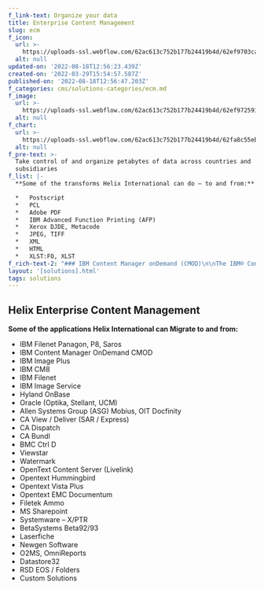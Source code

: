 ```yaml
---
f_link-text: Organize your data
title: Enterprise Content Management
slug: ecm
f_icon:
  url: >-
    https://uploads-ssl.webflow.com/62ac613c752b177b24419b4d/62ef9703ca7d11684e65ea1e_supply-chain.svg
  alt: null
updated-on: '2022-08-18T12:56:23.439Z'
created-on: '2022-03-29T15:54:57.587Z'
published-on: '2022-08-18T12:56:47.203Z'
f_categories: cms/solutions-categories/ecm.md
f_image:
  url: >-
    https://uploads-ssl.webflow.com/62ac613c752b177b24419b4d/62ef97259147feec315af385_sales-processes.jpg
  alt: null
f_chart:
  url: >-
    https://uploads-ssl.webflow.com/62ac613c752b177b24419b4d/62fa8c55ebf0646848f88c67_supply-chain.png
  alt: null
f_pre-text: >-
  Take control of and organize petabytes of data across countries and
  subsidiaries
f_list: |-
  **Some of the transforms Helix International can do – to and from:**

  *   Postscript
  *   PCL
  *   Adobe PDF
  *   IBM Advanced Function Printing (AFP)
  *   Xerox DJDE, Metacode
  *   JPEG, TIFF
  *   XML
  *   HTML
  *   XLST:FO, XLST
f_rich-text-2: "### IBM Content Manager onDemand (CMOD)\n\nThe IBM® Content Manager OnDemand enterprise archive solution automatically captures and stores high volumes of documents including XML datasets, outbound statements, and internal production reports. It offers powerful federated search and fast retrieval options with a web client solution for multiple browsers, mobile devices, and desktop environments. CMOD\_creates a 360-degree view of each customer and delivers that view to the right person, in the right place, at the right time. It automates and optimizes storage management, serves as a platform for implementing electronic bill presentment and payment solutions, and improves customer service and retention.\n\n### IBM FileNet P8\n\nThe IBM FileNet P8 platform offers enterprise-level scalability and flexibility to handle the most demanding content challenges, the most complex business processes, and integrations with all of your existing systems. FileNet P8 is a reliable, scalable, and highly available enterprise platform that enables you to capture, store, manage, secure, and process information to increase operational efficiency and lower the total cost of ownership. FileNet P8 enables you to streamline and automate business processes, access and manage all forms of content, and automate records management in order to meet compliance needs."
layout: '[solutions].html'
tags: solutions
---
```


Helix Enterprise Content Management
-----------------------------------

**Some of the applications Helix International can Migrate to and from:**

*   IBM Filenet Panagon, P8, Saros
*   IBM Content Manager OnDemand CMOD
*   IBM Image Plus
*   IBM CM8
*   IBM Filenet
*   IBM Image Service
*   Hyland OnBase
*   Oracle (Optika, Stellant, UCM)
*   Allen Systems Group (ASG) Mobius, OIT Docfinity
*   CA View / Deliver (SAR / Express)
*   CA Dispatch
*   CA Bundl
*   BMC Ctrl D
*   Viewstar
*   Watermark
*   OpenText Content Server (Livelink)
*   Opentext Hummingbird
*   Opentext Vista Plus
*   Opentext EMC Documentum
*   Filetek Ammo
*   MS Sharepoint
*   Systemware – X/PTR
*   BetaSystems Beta92/93
*   Laserfiche
*   Newgen Software
*   O2MS, OmniReports
*   Datastore32
*   RSD EOS / Folders
*   Custom Solutions
